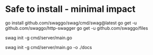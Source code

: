 # Safe to install - minimal impact
go install github.com/swaggo/swag/cmd/swag@latest
go get -u github.com/swaggo/http-swagger
go get -u github.com/swaggo/files

swag init -g cmd/server/main.go

 swag init -g cmd/server/main.go -o ./docs
